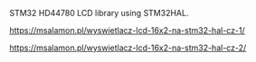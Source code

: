 STM32 HD44780 LCD library using STM32HAL.

https://msalamon.pl/wyswietlacz-lcd-16x2-na-stm32-hal-cz-1/

https://msalamon.pl/wyswietlacz-lcd-16x2-na-stm32-hal-cz-2/
